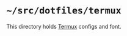 # `~/src/dotfiles/termux`

This directory holds [Termux] configs and font.

[Termux]: https://termux.com
